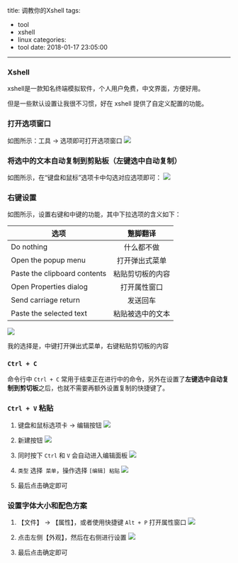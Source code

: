 title: 调教你的Xshell
tags:
  - tool
  - xshell
  - linux
categories:
  - tool
date: 2018-01-17 23:05:00
---
### Xshell

xshell是一款知名终端模拟软件，个人用户免费，中文界面，方便好用。

但是一些默认设置让我很不习惯，好在 xshell 提供了自定义配置的功能。

### 打开选项窗口
如图所示：工具 -> 选项即可打开选项窗口
![](http://p2btijoky.bkt.clouddn.com/18-1-17/39941105.jpg)

### 将选中的文本自动复制到剪贴板（左键选中自动复制）
如图所示，在“键盘和鼠标”选项卡中勾选对应选项即可：
![](http://p2btijoky.bkt.clouddn.com/18-1-17/65171353.jpg)

### 右键设置
如图所示，设置右键和中键的功能，其中下拉选项的含义如下：

| 选项 | 蹩脚翻译 |
| ------------- |:-------------:|
| Do nothing | 什么都不做 |
| Open the popup menu | 打开弹出式菜单 |
| Paste the clipboard contents | 粘贴剪切板的内容 |
| Open Properties dialog | 打开属性窗口 |
| Send carriage return | 发送回车 |
| Paste the selected text | 粘贴被选中的文本 |

![](http://p2btijoky.bkt.clouddn.com/18-1-17/7123508.jpg)

我的选择是，中键打开弹出式菜单，右键粘贴剪切板的内容

### `Ctrl + C`

命令行中 `Ctrl + C` 常用于结束正在进行中的命令，另外在设置了**左键选中自动复制到剪切板**之后，也就不需要再额外设置复制的快捷键了。

### `Ctrl + V` 粘贴
1. 键盘和鼠标选项卡 -> 编辑按钮
![](http://p2btijoky.bkt.clouddn.com/18-1-17/13626882.jpg)

1. 新建按钮
![](http://p2btijoky.bkt.clouddn.com/18-1-17/94066364.jpg)

1. 同时按下 `Ctrl` 和 `V` 会自动进入编辑面板
![](http://p2btijoky.bkt.clouddn.com/18-1-17/89009725.jpg)

1. `类型` 选择` 菜单`，操作选择 `[编辑] 粘贴`
![](http://p2btijoky.bkt.clouddn.com/18-1-17/45371351.jpg)

1. 最后点击确定即可

### 设置字体大小和配色方案

1. 【文件】 -> 【属性】，或者使用快捷键 `Alt + P` 打开属性窗口
![](http://p2btijoky.bkt.clouddn.com/18-1-18/76087715.jpg)

1. 点击左侧【外观】，然后在右侧进行设置
![](http://p2btijoky.bkt.clouddn.com/18-1-18/72432945.jpg)

1. 最后点击确定即可
